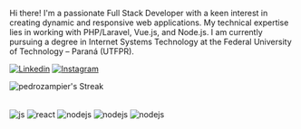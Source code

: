 
Hi there! I'm a passionate Full Stack Developer with a keen interest in creating dynamic and responsive web applications. My technical expertise lies in working with PHP/Laravel, Vue.js, and Node.js. I am currently pursuing a degree in Internet Systems Technology at the Federal University of Technology – Paraná (UTFPR).

[![Linkedin](https://img.shields.io/badge/LinkedIn-0077B5?style=for-the-badge&logo=linkedin&logoColor=white)](https://www.linkedin.com/in/pedro-ot%C3%A1vio-probst-zampier-57775822a/)
[![Instagram](https://img.shields.io/badge/Instagram-E4405F?style=for-the-badge&logo=instagram&logoColor=white)](https://www.instagram.com/pedro_probst/)

![pedrozampier's Streak](https://github-readme-streak-stats.herokuapp.com/?user=pedrozampier&theme=vue-dark&hide_border=true)

<div style="display: inline_block"><br/>

  <img align="center" alt="js" src="https://img.shields.io/badge/JavaScript-F7DF1E?style=for-the-badge&logo=javascript&logoColor=black" />
  <img align="center" alt="react" src="https://img.shields.io/badge/Vue.js-35495E?style=for-the-badge&logo=vue.js&logoColor=4FC08D" />
  <img align="center" alt="nodejs" src="https://img.shields.io/badge/Node.js-43853D?style=for-the-badge&logo=node.js&logoColor=white" />
  <img align="center" alt="nodejs" src="https://img.shields.io/badge/HTML5-E34F26?style=for-the-badge&logo=html5&logoColor=white" />
  <img align="center" alt="nodejs" src="https://img.shields.io/badge/Laravel-FF2D20?style=for-the-badge&logo=laravel&logoColor=white" />
  
</div><br/>
